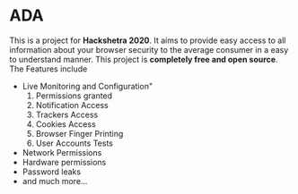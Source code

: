 # ADA

This is a project for **Hackshetra 2020**. It aims to provide easy access to all information about your browser security to the average consumer in a easy to understand manner. This project is **completely free and open source**. The Features include

 - Live Monitoring and Configuration"
	 1. Permissions granted
	 2. Notification Access
	 3. Trackers Access
	 4. Cookies Access
	 5. Browser Finger Printing
	 6. User Accounts Tests
 - Network Permissions
 - Hardware permissions
 - Password leaks
 - and much more...
